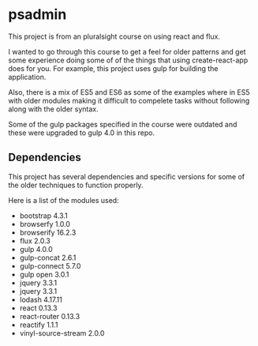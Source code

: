 # psadmin

This project is from an pluralsight course on using react and flux.

I wanted to go through this course to get a feel for older patterns and get some experience doing some of
of the things that using create-react-app does for you. For example, this project uses gulp for building the application.

Also, there is a mix of ES5 and ES6 as some of the examples where in ES5 with older modules making it difficult to compelete
tasks without following along with the older syntax.

Some of the gulp packages specified in the course were outdated and these were upgraded to gulp 4.0
in this repo.

## Dependencies

This project has several dependencies and specific versions for some of the older techniques to function properly.

Here is a list of the modules used:

- bootstrap 4.3.1
- browserfy 1.0.0
- browserify 16.2.3
- flux 2.0.3
- gulp 4.0.0
- gulp-concat 2.6.1
- gulp-connect 5.7.0
- gulp open 3.0.1
- jquery 3.3.1
- jquery 3.3.1
- lodash 4.17.11
- react 0.13.3
- react-router 0.13.3
- reactify 1.1.1
- vinyl-source-stream 2.0.0
